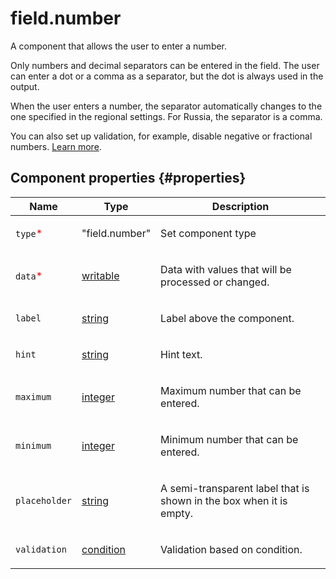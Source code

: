 # field.number

A component that allows the user to enter a number.

Only numbers and decimal separators can be entered in the field. The user can enter a dot or a comma as a separator, but the dot is always used in the output.

When the user enters a number, the separator automatically changes to the one specified in the regional settings. For Russia, the separator is a comma.

You can also set up validation, for example, disable negative or fractional numbers. [Learn more](../operations/components-for-numbers.dita).

## Component properties {#properties}

| Name                                     | Type                                                                                   | Description                                                                |
| ---------------------------------------- | -------------------------------------------------------------------------------------- | -------------------------------------------------------------------------- |
| `type`<span style="color: red">\*</span> | "field.number"                                                                         | <p>Set component type</p>                                                  |
| `data`<span style="color: red">\*</span> | <a class="xref popup-link" href="../concepts/types.dita#types/writable">writable</a>   | <p>Data with values that will be processed or changed.</p>                 |
| `label`                                  | <a class="xref popup-link" href="../concepts/types.dita#types/string">string</a>       | <p>Label above the component.</p>                                          |
| `hint`                                   | <a class="xref popup-link" href="../concepts/types.dita#types/string">string</a>       | <p>Hint text.</p>                                                          |
| `maximum`                                | <a class="xref popup-link" href="../concepts/types.dita#types/integer">integer</a>     | <p>Maximum number that can be entered.</p>                                 |
| `minimum`                                | <a class="xref popup-link" href="../concepts/types.dita#types/integer">integer</a>     | <p>Minimum number that can be entered.</p>                                 |
| `placeholder`                            | <a class="xref popup-link" href="../concepts/types.dita#types/string">string</a>       | <p>A semi-transparent label that is shown in the box when it is empty.</p> |
| `validation`                             | <a class="xref popup-link" href="../concepts/types.dita#types/condition">condition</a> | <p>Validation based on condition.</p>                                      |
